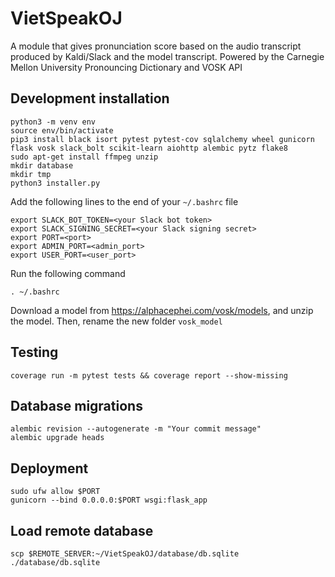# VietSpeakOJ
A module that gives pronunciation score based on the audio transcript produced by Kaldi/Slack and the model transcript. Powered by the Carnegie Mellon University Pronouncing Dictionary and VOSK API

## Development installation
```
python3 -m venv env
source env/bin/activate
pip3 install black isort pytest pytest-cov sqlalchemy wheel gunicorn flask vosk slack_bolt scikit-learn aiohttp alembic pytz flake8
sudo apt-get install ffmpeg unzip
mkdir database
mkdir tmp
python3 installer.py
```

Add the following lines to the end of your `~/.bashrc` file
```
export SLACK_BOT_TOKEN=<your Slack bot token>
export SLACK_SIGNING_SECRET=<your Slack signing secret>
export PORT=<port>
export ADMIN_PORT=<admin_port>
export USER_PORT=<user_port>
```

Run the following command
```
. ~/.bashrc
```

Download a model from https://alphacephei.com/vosk/models, and unzip the model. Then, rename the new folder `vosk_model`
## Testing
```
coverage run -m pytest tests && coverage report --show-missing
```
## Database migrations
```
alembic revision --autogenerate -m "Your commit message"
alembic upgrade heads
```

## Deployment
```
sudo ufw allow $PORT
gunicorn --bind 0.0.0.0:$PORT wsgi:flask_app
```
## Load remote database
```
scp $REMOTE_SERVER:~/VietSpeakOJ/database/db.sqlite ./database/db.sqlite
```
